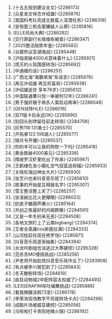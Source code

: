 
1. [十五五规划建议全文]-[2286173]
1. [众星发文悼念许绍雄]-[2285876]
1. [我国科考队完成北极载人深潜任务]-[2286319]
1. [安倍晋三枪击案嫌疑人认罪]-[2285816]
1. [ELLE风尚大典]-[2286292]
1. [交行原副行长侯维栋被查]-[2286347]
1. [2025整活趋势年鉴]-[2285582]
1. [台媒热议澎湖海战]-[2285448]
1. [沪指突破4000点意味着什么]-[2285921]
1. [熄灭的火氛围感转场]-[2285692]
1. [中通被约谈]-[2286251]
1. [广西北海“海霸填海”系谣言]-[2285676]
1. [再见许绍雄 再见欢喜哥]-[2285938]
1. [许绍雄逝世 享年76岁]-[2285612]
1. [中国联通曹兴信一审被判12年]-[2286241]
1. [男子强奸嫂子再杀人案启动再审]-[2286048]
1. [GEN对阵HLE]-[2286016]
1. [双11版卡拉永远OK]-[2285690]
1. [别回头别停留往前走转场]-[2284708]
1. [灰熊118:131勇士]-[2285570]
1. [开拓者122:108湖人]-[2285577]
1. [锦月令开播]-[2285537]
1. [你的羊可以让我的狗牧一下吗]-[2285418]
1. [黄金跌破4000美元]-[2285336]
1. [隋坡罗汉虾里吃出了传承]-[2285967]
1. [王鹤棣在发小婚礼空气投篮送祝福]-[2285933]
1. [关晓彤海边神女大片]-[2285930]
1. [张艺兴也来抖音音乐班了]-[2285610]
1. [故事的开始是互相报名字]-[2285307]
1. [雪王整活整上天了]-[2285257]
1. [张凌赫比花火更耀眼]-[2286023]
1. [奶皮子糖葫芦爆火]-[2285164]
1. [共创之夜最好的内娱群像]-[2284561]
1. [又是一年冬别来无恙]-[2284508]
1. [各地文旅盯上了云南bigbang]-[2284374]
1. [王者全英雄cos排面拉满]-[2284333]
1. [山河枕前任现任修罗场]-[2285971]
1. [抖音音乐班逐渐抽象]-[2284394]
1. [水龙吟剧组也没逃过大寒硬控]-[2285328]
1. [范丞丞MO慢摇挑战]-[2285256]
1. [尹老师开始批改抖音音乐班作业了]-[2283908]
1. [有点被李川冒犯到了]-[2285843]
1. [冬天散粉转场]-[2284619]
1. [疯狂动物城2中配阵容太权威了]-[2284493]
1. [LESSERAFIM呕吐编舞挑战]-[2285686]
1. [看我微醺涂鸦72变]-[2286178]
1. [李荣浩现场教学不将就转场卡点]-[2284296]
1. [成毅片场被威亚硬控]-[2285056]
1. [乌啦啦打卡贵阳地摊火锅]-[2286192]